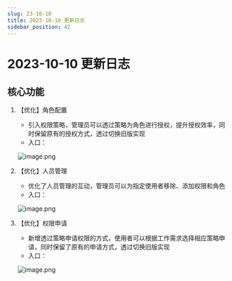 ```yaml
---
slug: 23-10-10
title: 2023-10-10 更新日志
sidebar_position: 42
---
```



# 2023-10-10 更新日志


## 核心功能

1. 【优化】角色配置
    - 引入权限策略，管理员可以透过策略为角色进行授权，提升授权效率，同时保留原有的授权方式，透过切换旧版实现
    - 入口：

    ![image.png](/assets/1c19ee51eb11cc51a6c520255b4e693d.png)

2. 【优化】人员管理
    - 优化了人员管理的互动，管理员可以为指定使用者移除、添加权限和角色
    - 入口：

    ![image.png](/assets/f6ffad6cb416872a3db96244aa9e3c31.png)

3. 【优化】权限申请
    - 新增透过策略申请权限的方式，使用者可以根据工作需求选择相应策略申请，同时保留了原有的申请方式，透过切换旧版实现
    - 入口：

    ![image.png](/assets/f0e037780756a02e1e1b3cc269573345.png)

